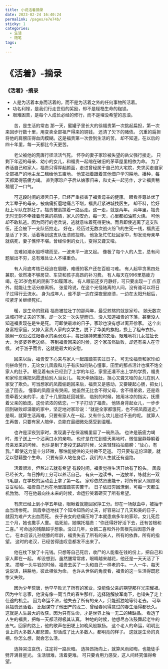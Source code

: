 ```yaml
---
title: 小说活着摘录
date: 2023-02-24 16:40:24
permalink: /pages/e7e74b/
sticky: 1
categories:
  - 生活
  - 随笔
tags:
  - 
---
```


# 《活着》-摘录

### 《活着》-摘录

- 人是为活着本身而活着的，而不是为活着之外的任何事物所活着。
- 功名利禄，是我们行走世俗的奖励，却不是桎梏生命的枷锁。
- 艰难困苦，是每个人成长必经的修行，而不是埋没希望的恶浪。

  苦，是生活的常态 那一天，蜜罐子里长大的徐福贵第一次挑起扁担，第一次来回步行数十里，用变卖全部祖产得来的铜钱， 还清了欠下的赌债。 沉重的扁担将他的肩膀压得血肉模糊。这是福贵第一次尝到生活的苦。 却不知道，在以后的四十年里，每一天都比今天更苦。

  老父被他的荒唐行径活活气死。 怀孕的妻子家珍被失望的岳父强行接走。 只剩下年迈的母亲、幼小的女儿，和福贵一起缩在破旧的茅草屋里相依为命。 为了养活自己和家人，福贵只得厚起颜面，走进曾经属于自己的大宅院，央求买走自家全部祖产的地主龙二租给他五亩地。 他笨拙着跟着其他佃户学习耕地、播种，每天都累得筋疲力竭。 直到家珍产子后从娘家归来，和丈夫一起劳作，才让福贵稍稍缓了一口气。

  可这段时间的艰苦日子，已经严重损害了福贵母亲的健康。 眼看养尊处优了大半辈子的母亲，被病痛折磨地痛苦不堪，福贵赶紧进城找医生。 却不料，恰好赶上军队在抓壮丁。福贵被裹挟着一路远走。这一走，就是两年。 两年里，福贵无时无刻不牵挂着母亲的病情，家人的安危，每一天，心里都如油煎火烧。 可他却不敢私逃。因为同行的老兵说，逃就意味着死得更快。而且即使逃离了这支队伍，还会被下一支队伍拉走。 好在，经历过无数次战火纷飞的生死一线，福贵还是活了下来，活着等到这支队伍溃败投降。 他急急忙忙赶回家中，却发现母亲早就病死，妻子憔悴不堪。曾经伶俐的女儿，变得又聋又哑。

  苦难如潮水般呼啸而至，一波未平一波又起。 像极了每个人的人生，总有问题层出不穷，总有难处让人不堪重负。

  有人月底考核已经迫在眉睫，难缠的客户还在百般刁难。 有人起早贪黑四处兼职，依然凑不够房贷、车贷和孩子高昂的补习费。 有人每天在996里筋疲力竭，在35岁危机的阴影下如履薄冰。 有人眼前还岁月静好，可只要出现一丁点意外，就能让生活分崩离析。 张爱玲说，在这个光怪陆离的人间，没有谁可以将日子过得行云流水。 身为成年人，谁不是一边在深夜里崩溃，一边在太阳升起后，咬紧牙关继续死扛。

  暖，是生命的慰藉 福贵被拉壮丁的那两年，最受煎熬的就是家珍。 她无数次进城打听丈夫的下落，却一次又一次失望而归。 没人知道福贵的下落，甚至没人知道福贵现在是生是死。 可即使最难的日子，家珍也没有想过离开徐家。 这个出身富裕家庭，又嫁入富贵人家的女学生，脱下了华美的旗袍，换上了粗布衣衫。 她用一双没沾过阳春水的柔弱双手，每日操持繁重的农活，艰难地将儿女拉扯长大，为婆婆养老送终。 等到福贵回来的时候，这个家虽然破败，却还有亲人在守候。 对于游子而言，这就是最大的安慰。

  回来以后，福贵安下心来与家人一起踏踏实实过日子。 可无论福贵和家珍如何拼命劳作，无论女儿凤霞和儿子有庆如何贴心懂事，田里的那点活计也填不饱全家人的肚子。 眼见着有庆已经到了上学的年纪，家里还凑不出上学的学费，福贵和家珍忍痛把凤霞送给别人当女儿。 每天牵肠挂肚，担心又聋又哑的女儿在别人家受了欺负。可当想家的凤霞偷跑回来后，福贵又是感动，又要硬起心肠，把女儿送了回去。 懂事的凤霞没有哭闹。她虽然无比舍不得父母，舍不得弟弟，还是乖乖牵着父亲的手，走了十几里路赶回城里。 临别的时候，她用冰凉的指尖，抚摸着父亲的脸庞。这份浓浓的依恋，一下子打动了福贵。 他转身背起女儿，一步步回到破败却温暖的家中，坚定地对家珍说：“就是全家都饿死，也不把凤霞送走。” 是啊，就算生活再难，只要有家人在一起，又有什么坎儿是过不去的呢。 就算人生再苦，只要有家人陪伴，总能在最细微处感受到温暖。

  也许是深夜到家时，发现妻子在保温桶里留了一碗热汤。 也许是筋疲力竭时，孩子送上一个沾满口水的亲吻。 也许是在忙到昏天黑地时，微信里静静躺着母亲发来的问候。 也许是到了走投无路的时候，父亲轻轻拍拍肩膀：“放心，有我。” 即使这力量十分轻微，哪怕能提供的支持微不足道。 可只要有这份温暖，就足以慰藉整个生命。 只要有家人站在身后，我们的人生就还有退路。

  活着很难，但熬过去就有希望 有段时间，福贵觉得生活开始有了盼头。 凤霞已经长大，每日挣的工分可以养活自己。 有庆一边读书，一边放羊，练就出一双飞毛腿，在学校的运动会上拿了第一名。 家珍依然贤惠能干，将所有家人照顾地妥妥帖帖。福贵自己也在地里踏踏实实苦干。 日子依旧穷困潦倒，可每一天都生机勃勃。 可在他最向往未来的时候，命运狞笑着砸灭了所有希望。

  有庆已经上到小学五年级，眼瞅着就能回家挣工分。却在一场献血中，被抽干血当场惨死。 凤霞幸运地找了个知冷知热的丈夫，好容易过了几天和美的日子，就因为难产大出血而死。 丧子丧女的悲痛压垮了本就患病多年的家珍。女儿死后三个月，她也撒手人寰。 临死前，她嘱托福贵：“你还得好好活下去，还有苦根和二喜。” 可命运的残酷超乎想象。没过几年，女婿二喜和外孙苦根先后因意外身亡。 在本应该儿孙绕膝的年龄，福贵失去了所有的亲人，所有的依靠，所有的指望。 这时的老汉，已经苦得连叹息都发不出来了。

  他在枕下放了十元钱。只想等自己死后，收尸的人能看在钱的份上，把自己和家人葬在一起。 却没想到，虽然腰常常疼，眼睛越来越花，他还是一天天活了下来。 攒够一头牛钱的时候，福贵去买了一头和自己一样老的牛。一人一牛，每天说说话，耕耕地，彼此相依为命。 也许从世俗的角度看，福贵的这一生活得既悲惨又失败。

  因为少年荒唐，他早早败光了所有的家业，没能像父亲的期望那样光宗耀祖。 因为中年恋家，他没有像一同当兵的春生那样，选择随解放军南下，也错失了走上仕途的机会。 因为命运不济，他失去了所有的亲人，只能孤独地等待老去。 可毕竟福贵还活着。 比起谋夺了他田产的龙二、曾经春风得意过的春生活得都长久。 这就是人生最大的收获。因为只有生命，才是世界上独一无二的稀缺品。 看透了人生的福贵，把每一天都活得极其认真。 种地的时候，他想尽办法鼓舞起老牛的志气。回家的路上，他的歌声在田埂上如晚风般飘扬。 这个老人的命运，明明比世上的大多数人都悲苦。却活成了比大多数人，都明亮的样子。 这就是生命的真相，你怎么想，就会怎么活。

  选择哭泣哀伤，注定将一路灰暗。 选择昂扬向上，就算风雨如晦，也能徒手劈开满目星光。 生活很难，活着更难。 可只要肯用力感受，这人间终究值得希望。
